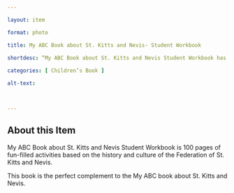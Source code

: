 ```yaml
--- 

layout: item 

format: photo 

title: My ABC Book about St. Kitts and Nevis- Student Workbook

shortdesc: “My ABC Book about St. Kitts and Nevis Student Workbook has fun-filled activities based on the history and culture of the Federation of St. Kitts and Nevis.”
 
categories: [ Children’s Book ]

alt-text:  

 

--- 
```


## About this Item 

My ABC Book about St. Kitts and Nevis Student Workbook is 100 pages of fun-filled activities based on the history and culture of the Federation of St. Kitts and Nevis. 

This book is the perfect complement to the My ABC book about St. Kitts and Nevis. 
